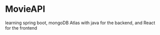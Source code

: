 # MovieAPI
learning spring boot, mongoDB Atlas with java for the backend, and React for the frontend 
